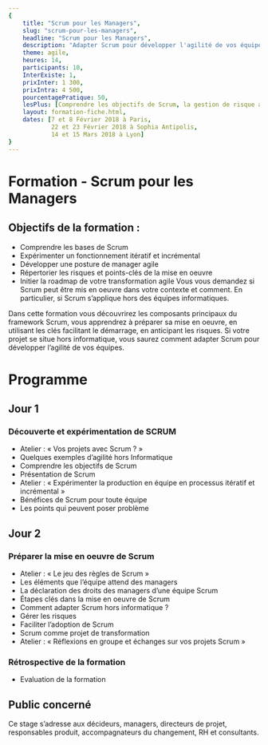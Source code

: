 ```yaml
---
{
	title: "Scrum pour les Managers", 
	slug: "scrum-pour-les-managers", 
	headline: "Scrum pour les Managers",
	description: "Adapter Scrum pour développer l'agilité de vos équipes ", 
	theme: agile,
	heures: 14,
	participants: 10,
	InterExiste: 1,
	prixInter: 1 300,
	prixIntra: 4 500,
	pourcentagePratique: 50,
	lesPlus: [Comprendre les objectifs de Scrum, la gestion de risque au coeur du framework pour mieux se préparer aux difficultés de mise en oeuvre, Scrum comme un projet de transformation],
	layout: formation-fiche.html, 
	dates: [7 et 8 Février 2018 à Paris, 
	        22 et 23 Février 2018 à Sophia Antipolis, 
			14 et 15 Mars 2018 à Lyon]
}
---
```


# Formation - Scrum pour les Managers #

## Objectifs de la formation : ##
* Comprendre les bases de Scrum
* Expérimenter un fonctionnement itératif et incrémental
* Développer une posture de manager agile
* Répertorier les risques et points-clés de la mise en oeuvre
* Initier la roadmap de votre transformation agile
Vous vous demandez si Scrum peut être mis en oeuvre dans votre contexte et comment. En particulier, si Scrum s’applique hors des équipes informatiques. 

Dans cette formation vous découvrirez les composants principaux du framework Scrum, vous apprendrez à préparer sa mise en oeuvre, en utilisant les clés facilitant le démarrage, en anticipant les risques.
Si votre projet se situe hors informatique, vous saurez comment adapter Scrum pour développer l’agilité de vos équipes.

# Programme #

## Jour 1 ##

### Découverte et expérimentation de SCRUM ###
* Atelier : « Vos projets avec Scrum ? »
* Quelques exemples d’agilité hors Informatique
* Comprendre les objectifs de Scrum
* Présentation de Scrum
* Atelier : « Expérimenter la production en équipe en processus itératif et incrémental »
* Bénéfices de Scrum pour toute équipe
* Les points qui peuvent poser problème

## Jour 2 ##

### Préparer la mise en oeuvre de Scrum ###
* Atelier : « Le jeu des règles de Scrum »
* Les éléments que l’équipe attend des managers
* La déclaration des droits des managers d’une équipe Scrum
* Étapes clés dans la mise en oeuvre de Scrum
* Comment adapter Scrum hors informatique ?
* Gérer les risques
* Faciliter l’adoption de Scrum
* Scrum comme projet de transformation
* Atelier : « Réflexions en groupe et échanges sur vos projets Scrum »

### Rétrospective de la formation ###
* Evaluation de la formation

## Public concerné ##
Ce stage s’adresse aux décideurs, managers, directeurs de projet, responsables produit, accompagnateurs du changement, RH et consultants.

